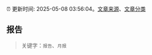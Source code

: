 :alarm_clock: 更新时间: 2025-05-08 03:56:04。[文章来源](/README.md)、[文章分类](/TAGS.md)

## 报告


> 关键字：`报告`、`月报`



